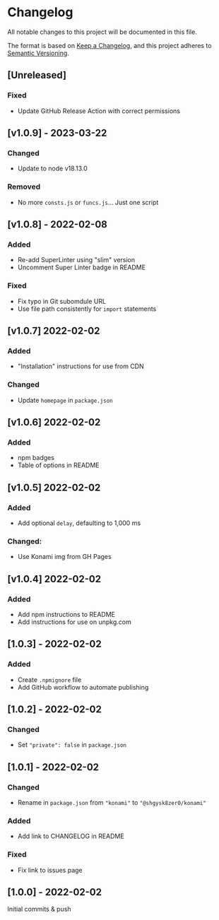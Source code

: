 # Changelog
All notable changes to this project will be documented in this file.

The format is based on [Keep a Changelog](https://keepachangelog.com/en/1.0.0/),
and this project adheres to [Semantic Versioning](https://semver.org/spec/v2.0.0.html).

## [Unreleased]

### Fixed
- Update GitHub Release Action with correct permissions

## [v1.0.9] - 2023-03-22

### Changed
- Update to node v18.13.0

### Removed
- No more `consts.js` or `funcs.js`... Just one script

## [v1.0.8] - 2022-02-08

### Added
- Re-add SuperLinter using "slim" version
- Uncomment Super Linter badge in README

### Fixed
- Fix typo in Git subomdule URL
- Use file path consistently for `import` statements

## [v1.0.7] 2022-02-02

### Added
- "Installation" instructions for use from CDN

### Changed
- Update `homepage` in `package.json`

## [v1.0.6] 2022-02-02

### Added
- npm badges
- Table of options in README

## [v1.0.5] 2022-02-02

### Added
- Add optional `delay`, defaulting to 1,000 ms

### Changed:
- Use Konami img from GH Pages

## [v1.0.4] 2022-02-02

### Added
- Add npm instructions to README
- Add instructions for use on unpkg.com

## [1.0.3] - 2022-02-02

### Added
- Create `.npmignore` file
- Add GitHub workflow to automate publishing

## [1.0.2] - 2022-02-02

### Changed
- Set `"private": false` in `package.json`

## [1.0.1] - 2022-02-02

### Changed
- Rename in `package.json` from `"konami"` to `"@shgysk8zer0/konami"`

### Added
- Add link to CHANGELOG in README

### Fixed
- Fix link to issues page

## [1.0.0] - 2022-02-02
Initial commits & push

